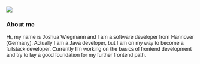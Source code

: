 ### 
<style>
@import url('https://fonts.googleapis.com/css2?family=Montserrat&display=swap');
* {
  font-family: 'Montserrat', sans-serif;
}
</style>
<a href="https://joshuaw.de"><img src="https://img.shields.io/badge/Website-joshuaw.de-blue"/></a>

### About me
<p>
Hi, my name is Joshua Wiegmann and I am a software developer from Hannover (Germany). Actually I am a Java developer, but I am on my way to become a fullstack developer. Currently I'm working on the basics of frontend development and try to lay a good foundation for my further frontend path.



<!-- Wer bin ich, was kann ich, wo will ich hin -->

<!-- Stärkenprofil als Bild? -->

<!-- Link zur Website -->

<!-- Form für Kontakt? -->

<!--
**joxw1/joxw1** is a ✨ _special_ ✨ repository because its `README.md` (this file) appears on your GitHub profile.

Here are some ideas to get you started:

- 🔭 I’m currently working on ...
- 🌱 I’m currently learning ...
- 👯 I’m looking to collaborate on ...
- 🤔 I’m looking for help with ...
- 💬 Ask me about ...
- 📫 How to reach me: ...
- 😄 Pronouns: ...
- ⚡ Fun fact: ...
-->